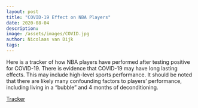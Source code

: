 ```yaml
---
layout: post
title: "COVID-19 Effect on NBA Players"
date: 2020-08-04
description:
image: /assets/images/COVID.jpg
author: Nicolaas van Dijk
tags:
---
```

Here is a tracker of how NBA players have performed after testing positive for COVID-19. There is evidence that COVID-19 may have long lasting effects. This may include high-level sports performance. It should be noted that there are likely many confounding factors to players’ performance, including living in a “bubble” and 4 months of deconditioning.

[Tracker](https://docs.google.com/spreadsheets/d/1o9zmzxplPcqUsA5FPoUZeBoWKhEHXVimyICS0WQ0Cfc/edit#gid=121375637)